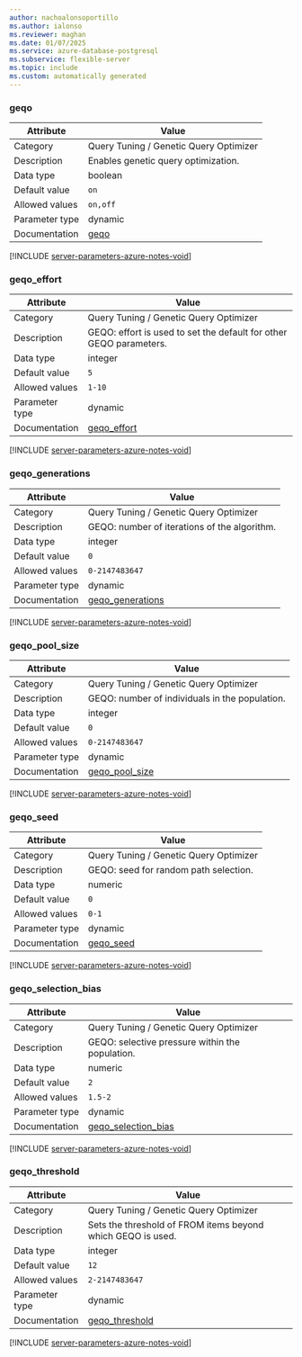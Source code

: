 ```yaml
---
author: nachoalonsoportillo
ms.author: ialonso
ms.reviewer: maghan
ms.date: 01/07/2025
ms.service: azure-database-postgresql
ms.subservice: flexible-server
ms.topic: include
ms.custom: automatically generated
---
```

### geqo

| Attribute | Value |
| --- | --- |
| Category | Query Tuning / Genetic Query Optimizer |
| Description | Enables genetic query optimization. |
| Data type | boolean |
| Default value | `on` |
| Allowed values | `on,off` |
| Parameter type | dynamic |
| Documentation | [geqo](https://www.postgresql.org/docs/12/runtime-config-query.html#GUC-GEQO) |


[!INCLUDE [server-parameters-azure-notes-void](./server-parameters-azure-notes-void.md)]



### geqo_effort

| Attribute | Value |
| --- | --- |
| Category | Query Tuning / Genetic Query Optimizer |
| Description | GEQO: effort is used to set the default for other GEQO parameters. |
| Data type | integer |
| Default value | `5` |
| Allowed values | `1-10` |
| Parameter type | dynamic |
| Documentation | [geqo_effort](https://www.postgresql.org/docs/12/runtime-config-query.html#GUC-GEQO-EFFORT) |


[!INCLUDE [server-parameters-azure-notes-void](./server-parameters-azure-notes-void.md)]



### geqo_generations

| Attribute | Value |
| --- | --- |
| Category | Query Tuning / Genetic Query Optimizer |
| Description | GEQO: number of iterations of the algorithm. |
| Data type | integer |
| Default value | `0` |
| Allowed values | `0-2147483647` |
| Parameter type | dynamic |
| Documentation | [geqo_generations](https://www.postgresql.org/docs/12/runtime-config-query.html#GUC-GEQO-GENERATIONS) |


[!INCLUDE [server-parameters-azure-notes-void](./server-parameters-azure-notes-void.md)]



### geqo_pool_size

| Attribute | Value |
| --- | --- |
| Category | Query Tuning / Genetic Query Optimizer |
| Description | GEQO: number of individuals in the population. |
| Data type | integer |
| Default value | `0` |
| Allowed values | `0-2147483647` |
| Parameter type | dynamic |
| Documentation | [geqo_pool_size](https://www.postgresql.org/docs/12/runtime-config-query.html#GUC-GEQO-POOL-SIZE) |


[!INCLUDE [server-parameters-azure-notes-void](./server-parameters-azure-notes-void.md)]



### geqo_seed

| Attribute | Value |
| --- | --- |
| Category | Query Tuning / Genetic Query Optimizer |
| Description | GEQO: seed for random path selection. |
| Data type | numeric |
| Default value | `0` |
| Allowed values | `0-1` |
| Parameter type | dynamic |
| Documentation | [geqo_seed](https://www.postgresql.org/docs/12/runtime-config-query.html#GUC-GEQO-SEED) |


[!INCLUDE [server-parameters-azure-notes-void](./server-parameters-azure-notes-void.md)]



### geqo_selection_bias

| Attribute | Value |
| --- | --- |
| Category | Query Tuning / Genetic Query Optimizer |
| Description | GEQO: selective pressure within the population. |
| Data type | numeric |
| Default value | `2` |
| Allowed values | `1.5-2` |
| Parameter type | dynamic |
| Documentation | [geqo_selection_bias](https://www.postgresql.org/docs/12/runtime-config-query.html#GUC-GEQO-SELECTION-BIAS) |


[!INCLUDE [server-parameters-azure-notes-void](./server-parameters-azure-notes-void.md)]



### geqo_threshold

| Attribute | Value |
| --- | --- |
| Category | Query Tuning / Genetic Query Optimizer |
| Description | Sets the threshold of FROM items beyond which GEQO is used. |
| Data type | integer |
| Default value | `12` |
| Allowed values | `2-2147483647` |
| Parameter type | dynamic |
| Documentation | [geqo_threshold](https://www.postgresql.org/docs/12/runtime-config-query.html#GUC-GEQO-THRESHOLD) |


[!INCLUDE [server-parameters-azure-notes-void](./server-parameters-azure-notes-void.md)]



